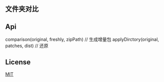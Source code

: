 ## 文件夹对比

## Api
  comparison(original, freshly, zipPath) // 生成增量包
  applyDirctory(original, patches, dist) // 还原

## License

[MIT](https://github.com/babel/babel/blob/master/LICENSE)
